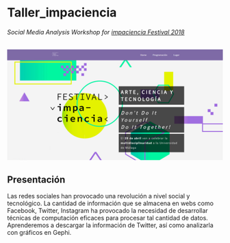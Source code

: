 # Taller_impaciencia
###### Social Media Analysis Workshop for [impaciencia Festival 2018](http://www.impaciencia.org/festival/)



![alt text](https://github.com/anavaldi/Taller_impaciencia/blob/master/portada.png "Portada")

## Presentación 

Las redes sociales han provocado una revolución a nivel social y tecnológico. La
cantidad de información que se almacena en webs como Facebook, Twitter,
Instagram ha provocado la necesidad de desarrollar técnicas de computación
eficaces para procesar tal cantidad de datos. Aprenderemos a descargar la
información de Twitter, así como analizarla con gráficos en Gephi.

